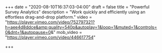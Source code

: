 +++
date = "2020-08-10T16:37:03-04:00"
draft = false
title = "Powerful Survey Analytics"
description = "Work quickly and efficiently using an effortless drag-and-drop platform."
video = "https://player.vimeo.com/video/752797321?h=aee4d8ddce&amp;quality=540p&autoplay=1&loop=1&muted=1&controls=0&dnt=1&autopause=0&amp;"
mob_video = "https://player.vimeo.com/video/446617754"

+++
